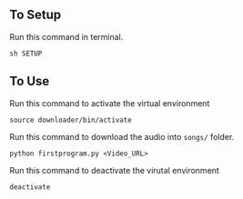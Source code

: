 ## To Setup
Run this command in terminal.
```
sh SETUP
```


## To Use 
Run this command to activate the virtual environment
```
source downloader/bin/activate
```

Run this command to download the audio into ```songs/``` folder.
```
python firstprogram.py <Video_URL>
```

Run this command to deactivate the virutal environment
```
deactivate
```
